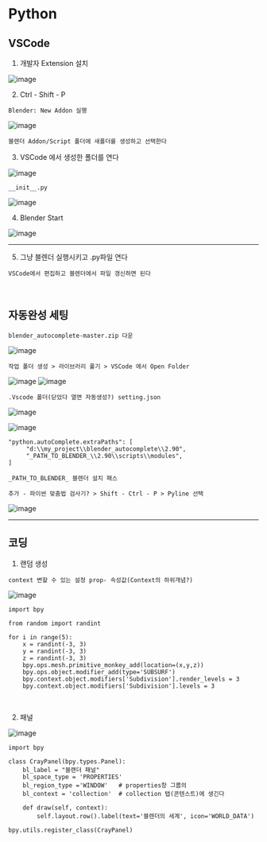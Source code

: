 Python
==========

VSCode
-----------------------

1. 개발자 Extension 설치 

![image](https://user-images.githubusercontent.com/30430227/143177111-c9d7668f-26ae-4932-96b4-cf51fb679de7.png)

2. Ctrl - Shift - P

`Blender: New Addon 실행`

![image](https://user-images.githubusercontent.com/30430227/143177427-37f0aef2-babf-4d45-bc3e-4479abd1da35.png)

`블렌더 Addon/Script 폴더에 새폴더를 생성하고 선택한다`

3. VSCode 에서 생성한 폴더를 연다

![image](https://user-images.githubusercontent.com/30430227/143178015-b7293fca-e93f-4ab6-9fdd-11df9df93d2e.png)

`__init__.py`

![image](https://user-images.githubusercontent.com/30430227/143178095-5b29430d-8f22-49d8-bd78-e97a6b1aa092.png)

4. Blender Start

![image](https://user-images.githubusercontent.com/30430227/143178232-c0eddc37-3f5d-4240-b084-213a6062ffd2.png)

---------

5. 그냥 블렌더 실행시키고 .py파일 연다

`VSCode에서 편집하고 블렌더에서 파일 갱신하면 된다`

<br>

자동완성 세팅 
-------------

`blender_autocomplete-master.zip 다운`

![image](https://user-images.githubusercontent.com/30430227/143220970-d00f75ca-2ba7-4aee-af20-517c394d0e1e.png)

`작업 폴더 생성 > 라이브러리 풀기 > VSCode 에서 Open Folder`

![image](https://user-images.githubusercontent.com/30430227/143221230-38deef53-99f6-4aa1-bcf0-b9dce1303404.png)
![image](https://user-images.githubusercontent.com/30430227/143221196-739b449e-6e88-4bd8-a474-597eece0de0d.png)

`.Vscode 폴더(닫았다 열면 자동생성?) setting.json`

![image](https://user-images.githubusercontent.com/30430227/143221398-c7b95e44-a405-4e23-894f-8fa0e300e31c.png)

![image](https://user-images.githubusercontent.com/30430227/143221654-f4b0cc43-2b37-418d-a4d1-c05b4a11b2a7.png)

```
"python.autoComplete.extraPaths": [
     "d:\\my_project\\blender_autocomplete\\2.90",
     "_PATH_TO_BLENDER_\\2.90\\scripts\\modules",
]

_PATH_TO_BLENDER_ 블렌더 설치 패스
```

`추가 - 파이썬 맞춤법 검사기? > Shift - Ctrl - P > Pyline 선택`

![image](https://user-images.githubusercontent.com/30430227/143222173-f50c90af-b4b3-44b7-8ff5-9b2b63c6959f.png)

-------------

코딩
-------

1. 랜덤 생성 

`context 변할 수 있는 설정 prop- 속성값(Context의 하위개념?)`

![image](https://user-images.githubusercontent.com/30430227/143227607-87f0feb0-9a2e-4d71-83a3-b51b12828d33.png)

```
import bpy

from random import randint

for i in range(5):
    x = randint(-3, 3)
    y = randint(-3, 3)
    z = randint(-3, 3)
    bpy.ops.mesh.primitive_monkey_add(location=(x,y,z))
    bpy.ops.object.modifier_add(type='SUBSURF')
    bpy.context.object.modifiers['Subdivision'].render_levels = 3
    bpy.context.object.modifiers['Subdivision'].levels = 3
```

<br>

2. 패널 

![image](https://user-images.githubusercontent.com/30430227/143232485-320921ac-fcdc-4c8f-ac40-f73da7189ed5.png)

```
import bpy

class CrayPanel(bpy.types.Panel):
    bl_label = "블랜더 패널"
    bl_space_type = 'PROPERTIES' 
    bl_region_type ='WINDOW'   # properties창 그룹의
    bl_context = 'collection'  # collection 탭(콘텐스트)에 생긴다
 
    def draw(self, context):
        self.layout.row().label(text='블렌더의 세계', icon='WORLD_DATA')

bpy.utils.register_class(CrayPanel)
```




